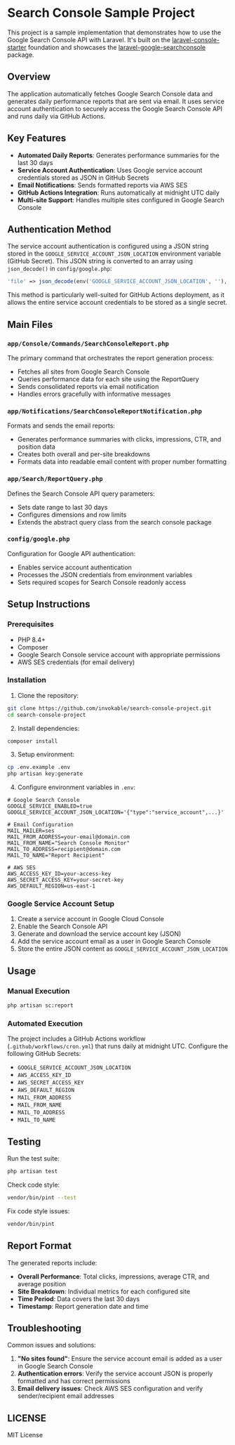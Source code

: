 # Search Console Sample Project

This project is a sample implementation that demonstrates how to use the Google Search Console API with Laravel. It's built on the [laravel-console-starter](https://github.com/invokable/laravel-console-starter) foundation and showcases the [laravel-google-searchconsole](https://github.com/invokable/laravel-google-searchconsole) package.

## Overview

The application automatically fetches Google Search Console data and generates daily performance reports that are sent via email. It uses service account authentication to securely access the Google Search Console API and runs daily via GitHub Actions.

## Key Features

- **Automated Daily Reports**: Generates performance summaries for the last 30 days
- **Service Account Authentication**: Uses Google service account credentials stored as JSON in GitHub Secrets
- **Email Notifications**: Sends formatted reports via AWS SES
- **GitHub Actions Integration**: Runs automatically at midnight UTC daily
- **Multi-site Support**: Handles multiple sites configured in Google Search Console

## Authentication Method

The service account authentication is configured using a JSON string stored in the `GOOGLE_SERVICE_ACCOUNT_JSON_LOCATION` environment variable (GitHub Secret). This JSON string is converted to an array using `json_decode()` in `config/google.php`:

```php
'file' => json_decode(env('GOOGLE_SERVICE_ACCOUNT_JSON_LOCATION', ''), true),
```

This method is particularly well-suited for GitHub Actions deployment, as it allows the entire service account credentials to be stored as a single secret.

## Main Files

### `app/Console/Commands/SearchConsoleReport.php`
The primary command that orchestrates the report generation process:
- Fetches all sites from Google Search Console
- Queries performance data for each site using the ReportQuery
- Sends consolidated reports via email notification
- Handles errors gracefully with informative messages

### `app/Notifications/SearchConsoleReportNotification.php`
Formats and sends the email reports:
- Generates performance summaries with clicks, impressions, CTR, and position data
- Creates both overall and per-site breakdowns
- Formats data into readable email content with proper number formatting

### `app/Search/ReportQuery.php`
Defines the Search Console API query parameters:
- Sets date range to last 30 days
- Configures dimensions and row limits
- Extends the abstract query class from the search console package

### `config/google.php`
Configuration for Google API authentication:
- Enables service account authentication
- Processes the JSON credentials from environment variables
- Sets required scopes for Search Console readonly access

## Setup Instructions

### Prerequisites
- PHP 8.4+
- Composer
- Google Search Console service account with appropriate permissions
- AWS SES credentials (for email delivery)

### Installation

1. Clone the repository:
```bash
git clone https://github.com/invokable/search-console-project.git
cd search-console-project
```

2. Install dependencies:
```bash
composer install
```

3. Setup environment:
```bash
cp .env.example .env
php artisan key:generate
```

4. Configure environment variables in `.env`:
```env
# Google Search Console
GOOGLE_SERVICE_ENABLED=true
GOOGLE_SERVICE_ACCOUNT_JSON_LOCATION='{"type":"service_account",...}'

# Email Configuration
MAIL_MAILER=ses
MAIL_FROM_ADDRESS=your-email@domain.com
MAIL_FROM_NAME="Search Console Monitor"
MAIL_TO_ADDRESS=recipient@domain.com
MAIL_TO_NAME="Report Recipient"

# AWS SES
AWS_ACCESS_KEY_ID=your-access-key
AWS_SECRET_ACCESS_KEY=your-secret-key
AWS_DEFAULT_REGION=us-east-1
```

### Google Service Account Setup

1. Create a service account in Google Cloud Console
2. Enable the Search Console API
3. Generate and download the service account key (JSON)
4. Add the service account email as a user in Google Search Console
5. Store the entire JSON content as `GOOGLE_SERVICE_ACCOUNT_JSON_LOCATION`

## Usage

### Manual Execution
```bash
php artisan sc:report
```

### Automated Execution
The project includes a GitHub Actions workflow (`.github/workflows/cron.yml`) that runs daily at midnight UTC. Configure the following GitHub Secrets:

- `GOOGLE_SERVICE_ACCOUNT_JSON_LOCATION`
- `AWS_ACCESS_KEY_ID`
- `AWS_SECRET_ACCESS_KEY`
- `AWS_DEFAULT_REGION`
- `MAIL_FROM_ADDRESS`
- `MAIL_FROM_NAME`
- `MAIL_TO_ADDRESS`
- `MAIL_TO_NAME`

## Testing

Run the test suite:
```bash
php artisan test
```

Check code style:
```bash
vendor/bin/pint --test
```

Fix code style issues:
```bash
vendor/bin/pint
```

## Report Format

The generated reports include:
- **Overall Performance**: Total clicks, impressions, average CTR, and average position
- **Site Breakdown**: Individual metrics for each configured site
- **Time Period**: Data covers the last 30 days
- **Timestamp**: Report generation date and time

## Troubleshooting

Common issues and solutions:

1. **"No sites found"**: Ensure the service account email is added as a user in Google Search Console
2. **Authentication errors**: Verify the service account JSON is properly formatted and has correct permissions
3. **Email delivery issues**: Check AWS SES configuration and verify sender/recipient email addresses

## LICENSE
MIT License
